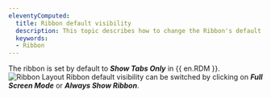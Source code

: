 ```yaml
---
eleventyComputed:
  title: Ribbon default visibility
  description: This topic describes how to change the Ribbon's default visibility in {{ en.RDM }}.
  keywords:
  - Ribbon
---
```

The ribbon is set by default to ***Show Tabs Only*** in {{ en.RDM }}.
![Ribbon Layout](https://cdnweb.devolutions.net/docs/docs_en_kb_KB6000.png)
Ribbon default visibility can be switched by clicking on ***Full Screen Mode*** or ***Always Show Ribbon***.
